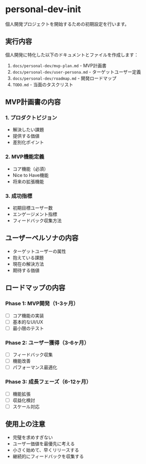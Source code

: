 # personal-dev-init

個人開発プロジェクトを開始するための初期設定を行います。

## 実行内容

個人開発に特化した以下のドキュメントとファイルを作成します：

1. `docs/personal-dev/mvp-plan.md` - MVP計画書
2. `docs/personal-dev/user-persona.md` - ターゲットユーザー定義
3. `docs/personal-dev/roadmap.md` - 開発ロードマップ
4. `TODO.md` - 当面のタスクリスト

## MVP計画書の内容

### 1. プロダクトビジョン
- 解決したい課題
- 提供する価値
- 差別化ポイント

### 2. MVP機能定義
- コア機能（必須）
- Nice to Have機能
- 将来の拡張機能

### 3. 成功指標
- 初期目標ユーザー数
- エンゲージメント指標
- フィードバック収集方法

## ユーザーペルソナの内容

- ターゲットユーザーの属性
- 抱えている課題
- 現在の解決方法
- 期待する価値

## ロードマップの内容

### Phase 1: MVP開発（1-3ヶ月）
- [ ] コア機能の実装
- [ ] 基本的なUI/UX
- [ ] 最小限のテスト

### Phase 2: ユーザー獲得（3-6ヶ月）
- [ ] フィードバック収集
- [ ] 機能改善
- [ ] パフォーマンス最適化

### Phase 3: 成長フェーズ（6-12ヶ月）
- [ ] 機能拡張
- [ ] 収益化検討
- [ ] スケール対応

## 使用上の注意

- 完璧を求めすぎない
- ユーザー価値を最優先に考える
- 小さく始めて、早くリリースする
- 継続的にフィードバックを収集する